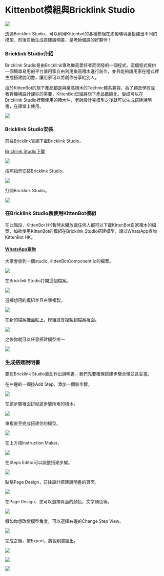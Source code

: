 # Kittenbot模組與Bricklink Studio

![](https://kittenbothk.readthedocs.io/en/latest/\_images/112.jpg)

透過Bricklink Studio，可以利用Kittenbot的各種模組在虛擬環境裏搭建出不同的模型，然後自動生成搭建說明書，是老師備課的好夥伴！

### Bricklink Studio介紹

Bricklink Studio是由Bricklink專為樂高愛好者而開發的一個程式，這個程式提供一個簡單易用的平台讓用家自由利用樂高積木進行創作，並且能夠讓用家在程式裡生成搭建說明書，讓用家可以將創作分享給別人。

由於KittenBot的旗下產品都是與樂高積木的Technic體系兼容。為了顧及學校或教育機構設計課程的需要，KittenBot已經將旗下產品數碼化，變成可以在Bricklink Studio裡面使用的積木件，老師設計完模型之後就可以生成搭建說明書，在課堂上使用。

![](https://kittenbothk.readthedocs.io/en/latest/\_images/216.png)

### Bricklink Studio安裝

前往Bricklink官網下載Bricklink Studio。

[Bricklink Studio下載](https://www.bricklink.com/v3/studio/download.page)

![](https://kittenbothk.readthedocs.io/en/latest/\_images/314.png)

按照指示安裝Bricklink Studio。

![](https://kittenbothk.readthedocs.io/en/latest/\_images/413.png)

打開Bricklink Studio。

![](https://kittenbothk.readthedocs.io/en/latest/\_images/512.png)

### 在Bricklink Studio裏使用KittenBot模組

在此階段，KittenBot HK暫時未開放讓任何人都可以下載KittenBot自家積木的檔案，如欲使用KittenBot的模組在Bricklink Studio搭建模型，請以WhatsApp查詢KittenBot HK。

#### [WhatsApp查詢](https://api.whatsapp.com/send?phone=85296480090\&text=%E4%BD%A0%E5%A5%BD,%E6%88%91%E6%83%B3%E6%9F%A5%E8%A9%A2%E9%97%9C%E6%96%BCBricklink%20Studio%E8%88%87KittenBot%E6%A8%A1%E7%B5%84%E7%9A%84%E8%B3%87%E6%96%99)

大家會收到一個studio\_KittenBotComponent.io的檔案。

![](https://kittenbothk.readthedocs.io/en/latest/\_images/69.png)

在Bricklink Studio打開這個檔案。

![](https://kittenbothk.readthedocs.io/en/latest/\_images/78.png)

選擇想用的模組並且右擊複製。

![](https://kittenbothk.readthedocs.io/en/latest/\_images/87.png)

在新的檔案裡面貼上，模組就會複製到檔案裡面。

![](https://kittenbothk.readthedocs.io/en/latest/\_images/96.png)

之後你就可以任意搭建模型啦～

![](https://kittenbothk.readthedocs.io/en/latest/\_images/108.png)

### 生成搭建說明書

要在Bricklink Studio裏創作出說明書，我們先要確保搭建步驟合理並且妥當。

在左邊的一欄按Add Step，添加一個新步驟。

![](https://kittenbothk.readthedocs.io/en/latest/\_images/1113.png)

在該步驟裡面拼砌該步驟所用的積木。

![](https://kittenbothk.readthedocs.io/en/latest/\_images/129.png)

重複直至完成搭建你的模型。

![](https://kittenbothk.readthedocs.io/en/latest/\_images/136.png)

在上方按Instruction Maker。

![](https://kittenbothk.readthedocs.io/en/latest/\_images/146.png)

在Steps Editor可以調整搭建步驟。

![](https://kittenbothk.readthedocs.io/en/latest/\_images/154.png)

點擊Page Design，前往設計搭建說明書的頁面。

![](https://kittenbothk.readthedocs.io/en/latest/\_images/163.png)

在Page Design，您可以選擇頁面的顏色，文字顏色等。

![](https://kittenbothk.readthedocs.io/en/latest/\_images/175.png)

假如你想改變模型角度，可以選擇右邊的Change Step View。

![](https://kittenbothk.readthedocs.io/en/latest/\_images/184.png)

完成之後，按Export，將說明書匯出。

![](https://kittenbothk.readthedocs.io/en/latest/\_images/193.png)

![](https://kittenbothk.readthedocs.io/en/latest/\_images/203.png)

![](https://kittenbothk.readthedocs.io/en/latest/\_images/216.png)
